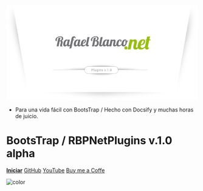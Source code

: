 <!-- _coverpage.md -->

![logo](_media/marca-003.png)

- Para una vida fácil con BootsTrap / Hecho con Docsify y muchas horas de juicio.

# BootsTrap / RBPNetPlugins v.1.0 alpha

<b>[Iniciar](inicio_rapido.md)</b>
[GitHub](https://github.com/docsifyjs/docsify/)
[YouTube](https://www.youtube.com/channel/UCi3w3YDhgkKEy9qrtbLOd6A)
[Buy me a Coffe](https://www.buymeacoffee.com/rafaelblanco/)

<!-- color de fondo -->

![color](#f0f0f0)